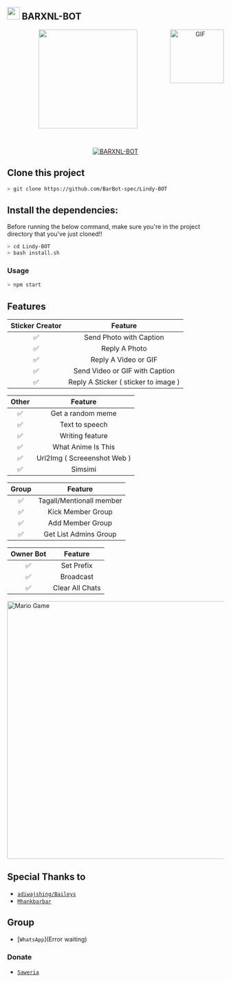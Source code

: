 ## <img src="https://github.com/TheDudeThatCode/TheDudeThatCode/blob/master/Assets/Hi.gif" width="29px"> BARXNL-BOT
<p align="center">

<img align="right" alt="GIF" height="125px" src="https://media3.giphy.com/media/ln7z2eWriiQAllfVcn/200w.webp" />
<img src="https://media-giphy-com.cdn.ampproject.org/ii/w820/s/media.giphy.com/media/1g3A0gpaidxWcL9Mfo/giphy.gif" width="230" height="230"/>
</p>
<br>
<p align="center">
<p align="center">
<a href="#"><img title="BARXNL-BOT" src="https://img.shields.io/badge/BARXNL-BOT-green?colorA=%23ff0000&colorB=%23017e40&style=for-the-badge"></a>
</p>
<p align="center">


## Clone this project

```bash
> git clone https://github.com/BarBot-spec/Lindy-BOT
```

## Install the dependencies:
Before running the below command, make sure you're in the project directory that
you've just cloned!!

```bash
> cd Lindy-BOT
> bash install.sh
```

### Usage
```bash
> npm start
```

## Features

| Sticker Creator |                Feature           |
| :-----------: | :--------------------------------: |
|       ✅       | Send Photo with Caption          |
|       ✅       | Reply A Photo                    |
|       ✅       | Reply A Video or GIF             |
|       ✅       | Send Video or GIF with Caption   |
|       ✅       | Reply A Sticker ( sticker to image ) |

| Other  |                     Feature                     |
| :------------: | :---------------------------------------------: |
|       ✅        |   Get a random meme             |
|       ✅        |   Text to speech                |
|       ✅        |   Writing feature 				|
|       ✅        |   What Anime Is This 			|
|       ✅        |   Url2Img ( Screeenshot Web )   |
|       ✅        |   Simsimi		                |

| Group  |                     Feature               |
| :-----------: | :--------------------------------: |
|       ✅        |   Tagall/Mentionall member       |
|       ✅        |   Kick Member Group	             |
|       ✅        |   Add Member Group	             |
|       ✅        |   Get List Admins Group          |

| Owner Bot  |                     Feature           |
| :-----------: | :--------------------------------: |
|       ✅        |   Set Prefix                     |
|       ✅        |   Broadcast                      |
|       ✅        |   Clear All Chats                |

<img src="https://github.com/TheDudeThatCode/TheDudeThatCode/blob/master/Assets/Mario_Gameplay.gif" alt="Mario Game" width="600" />


## Special Thanks to
* [`adiwajshing/Baileys`](https://github.com/adiwajshing/Baileys)
* [`Mhankbarbar`](https://github.com/MhankBarBar)


## Group
* [`WhatsApp`](Error waiting)
### Donate
* [`Saweria`](https://saweria.co/donate/barxnl)
